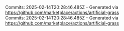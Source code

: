 Commits: 2025-02-14T20:28:46.485Z - Generated via https://github.com/marketplace/actions/artificial-grass
<br>
Commits: 2025-02-14T20:28:46.485Z - Generated via https://github.com/marketplace/actions/artificial-grass
<br>

